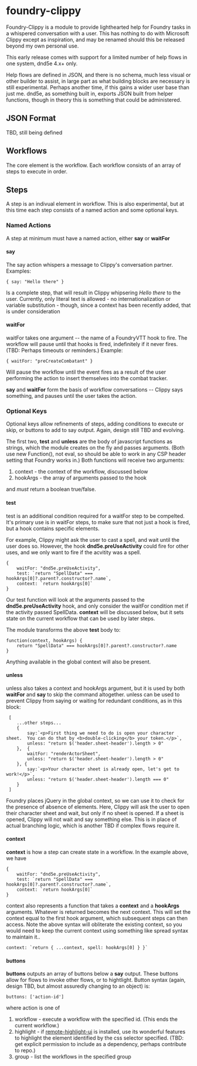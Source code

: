 # foundry-clippy

Foundry-Clippy is a module to provide lighthearted help for Foundry tasks in a whispered conversation with a user.  This has nothing to do with Microsoft Clippy except as inspiration, and may be renamed should this be released beyond my own personal use. 

This early release comes with support for a limited number of help flows in one system, dnd5e 4.x+ only.

Help flows are defined in JSON, and there is no schema, much less visual or other builder to assist, in large part as what building blocks are necessary is still experimental.  Perhaps another time, if this gains a wider user base than just me.  dnd5e, as something built in, exports JSON built from helper functions, though in theory this is something that could be administered.

## JSON Format
TBD, still being defined

## Workflows
The core element is the workflow.  Each workflow consists of an array of steps to execute in order.  

## Steps
A step is an indivual element in workflow.  This is also experimental, but at this time each step consists of a named action and some optional keys.

### Named Actions
A step at minimum must have a named action, either **say** or **waitFor**

#### say
The say action whispers a message to Clippy's conversation partner.  Examples:

```
{ say: "Hello there" }
```

Is a complete step, that will result in Clippy whipsering *Hello there* to the user.  Currently, only literal text is allowed - no internationalization or variable substitution - though, since a context has been recently added, that is under consideration

#### waitFor
waitFor takes one argument -- the name of a FoundryVTT hook to fire.  The workflow will pause until that hooks is fired, indefinitely if it never fires.  (TBD: Perhaps timeouts or reminders.)  Example:

```
{ waitFor: "preCreateCombatant" }
```
Will pause the workflow until the event fires as a result of the user performing the action to insert themselves into the combat tracker.

**say** and **waitFor** form the basis of workflow conversations -- Clippy says something, and pauses until the user takes the action.

### Optional Keys
Optional keys allow refinements of steps, adding conditions to execute or skip, or buttons to add to say output.  Again, design still TBD and evolving.

The first two, **test** and **unless** are the body of javascript functions as strings, which the module creates on the fly and passes arguments.  (Both use new Function(), not eval, so should be able to work in any CSP header setting that Foundry works in.)  Both functions will receive two arguments:

1. context - the context of the workflow, discussed below
2. hookArgs - the array of arguments passed to the hook

and *must* return a boolean true/false.

#### test
test is an additional condition required for a waitFor step to be compelted.  It's primary use is in waitFor steps, to make sure that not just a hook is fired, but a hook contains specific elements.

For example, Clippy might ask the user to cast a spell, and wait until the user does so.  However, the hook **dnd5e.preUseActivity** could fire for other uses, and we only want to fire if the acvitity was a spell.

```
{
    waitFor: "dnd5e.preUseActivity",
    test: `return "SpellData" === hookArgs[0]?.parent?.constructor?.name`,
    context: `return hookArgs[0]`
}
```
Our test function will look at the arguments passed to the **dnd5e.preUseActivity** hook, and only consider the waitFor condition met if the activity passed SpellData.  **context** will be discussed below, but it sets state on the current workflow that can be used by later steps.

The module transforms the above **test** body to:

```
function(context, hookArgs) {
    return "SpellData" === hookArgs[0]?.parent?.constructor?.name
}
```
Anything available in the global context will also be present.

#### unless

unless also takes a context and hookArgs argument, but it is used by both **waitFor** and **say** to skip the command altogether.  unless can be used to prevent Clippy from saying or waiting for redundant conditions, as in this block:
```
 [
    ...other steps...
    {
        say:`<p>First thing we need to do is open your character sheet.  You can do that by <b>double-clicking</b> your token.</p>`,
        unless: "return $('header.sheet-header').length > 0"
    },  {
        waitFor: "renderActorSheet",
        unless: "return $('header.sheet-header').length > 0"
    }, {
        say:`<p>Your character sheet is already open, let's get to work!</p>`,
        unless: "return $('header.sheet-header').length === 0"
    }
 ]
```            
Foundry places jQuery in the global context, so we can use it to check for the presence of absence of elements.  Here, Clippy will ask the user to open their character sheet and wait, but only if no sheet is opened.  If a sheet is opened, Clippy will not wait and say something else.  This is in place of actual branching logic, which is another TBD if complex flows require it.

#### context
**context** is how a step can create state in a workflow.  In the example above, we have
```
{
    waitFor: "dnd5e.preUseActivity",
    test: `return "SpellData" === hookArgs[0]?.parent?.constructor?.name`,
    context: `return hookArgs[0]`
}
```
context also represents a function that takes a **context** and a **hookArgs** arguments.  Whatever is returned becomes the next context.  This will set the context equal to the first hook argument, which subsequent steps can then access.  Note the above syntax will obliterate the existing context, so you would need to keep the current context using something like spread syntax to maintain it..
```
context: `return { ...context, spell: hookArgs[0] } }`
```
#### buttons
**buttons** outputs an array of buttons below a **say** output.  These buttons allow for flows to invoke other flows, or to hightlight.  Button syntax (again, design TBD, but almost assuredly changing to an object) is:

```
buttons: ['action-id']
```
where action is one of
1. workflow - execute a workflow with the specified id.  (This ends the current workflow.)
2. highlight - if [remote-highlight-ui](https://github.com/shemetz/remote-highlight-ui/) is installed, use its wonderful features to highlight the element identified by the css selector specified.  (TBD: get explicit permission to include as a dependency, perhaps contribute to repo.)
3. group - list the workflows in the specified group